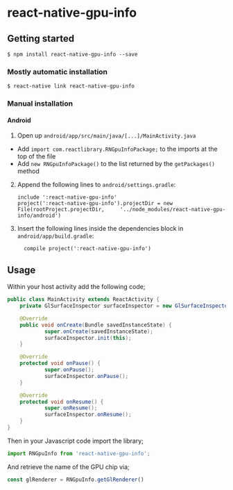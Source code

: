 
# react-native-gpu-info

## Getting started

`$ npm install react-native-gpu-info --save`

### Mostly automatic installation

`$ react-native link react-native-gpu-info`

### Manual installation

#### Android

1. Open up `android/app/src/main/java/[...]/MainActivity.java`
  - Add `import com.reactlibrary.RNGpuInfoPackage;` to the imports at the top of the file
  - Add `new RNGpuInfoPackage()` to the list returned by the `getPackages()` method
2. Append the following lines to `android/settings.gradle`:
  	```
  	include ':react-native-gpu-info'
  	project(':react-native-gpu-info').projectDir = new File(rootProject.projectDir, 	'../node_modules/react-native-gpu-info/android')
  	```
3. Insert the following lines inside the dependencies block in `android/app/build.gradle`:
  	```
      compile project(':react-native-gpu-info')
  	```


## Usage
Within your host activity add the following code;

```java
public class MainActivity extends ReactActivity { 
	private GlSurfaceInspector surfaceInspector = new GlSurfaceInspector();

	@Override
	public void onCreate(Bundle savedInstanceState) {
			super.onCreate(savedInstanceState);
			surfaceInspector.init(this);
	}

	@Override
	protected void onPause() {
			super.onPause();
			surfaceInspector.onPause();
	}

	@Override
	protected void onResume() {
			super.onResume();
			surfaceInspector.onResume();
	}
}
```

Then in your Javascript code import the library;

```javascript
import RNGpuInfo from 'react-native-gpu-info';
```

And retrieve the name of the GPU chip via;

```javascript
const glRenderer = RNGpuInfo.getGlRenderer()
```